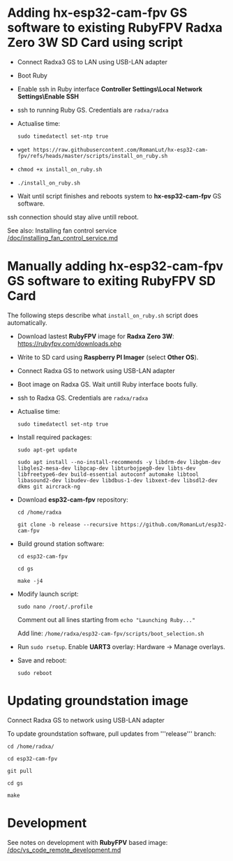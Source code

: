 # Adding hx-esp32-cam-fpv GS software to existing RubyFPV Radxa Zero 3W SD Card using script

* Connect Radxa3 GS to LAN using USB-LAN adapter

* Boot Ruby

* Enable ssh in Ruby interface **Controller Settings\Local Network Settings\Enable SSH**

* ssh to running Ruby GS. Credentials are ```radxa/radxa```

* Actualise time:

  ```sudo timedatectl set-ntp true```

* ```wget https://raw.githubusercontent.com/RomanLut/hx-esp32-cam-fpv/refs/heads/master/scripts/install_on_ruby.sh```

* ```chmod +x install_on_ruby.sh```

* ```./install_on_ruby.sh```

* Wait until script finishes and reboots system to **hx-esp32-cam-fpv** GS software.

ssh connection should stay alive untill reboot.

See also: Installing fan control service [/doc/installing_fan_control_service.md  ](/doc/installing_fan_control_service.md  ) 

# Manually adding hx-esp32-cam-fpv GS software to exiting RubyFPV SD Card

  The following steps describe what ```install_on_ruby.sh``` script does automatically.

* Download lastest **RubyFPV** image for **Radxa Zero 3W**: https://rubyfpv.com/downloads.php

* Write to SD card using **Raspberry PI Imager** (select **Other OS**).

* Connect Radxa GS to network using USB-LAN adapter

* Boot image on Radxa GS. Wait untill Ruby interface boots fully.

* ssh to Radxa GS. Credentials are ```radxa/radxa```

* Actualise time:

  ```sudo timedatectl set-ntp true```

* Install required packages:

  ```sudo apt-get update```

  ```sudo apt install --no-install-recommends -y libdrm-dev libgbm-dev libgles2-mesa-dev libpcap-dev libturbojpeg0-dev libts-dev libfreetype6-dev build-essential autoconf automake libtool libasound2-dev libudev-dev libdbus-1-dev libxext-dev libsdl2-dev dkms git aircrack-ng```

* Download **esp32-cam-fpv** repository:
 
  ```cd /home/radxa```
 
  ```git clone -b release --recursive https://github.com/RomanLut/esp32-cam-fpv```

* Build ground station software:

  ```cd esp32-cam-fpv```

  ```cd gs```

  ```make -j4```

* Modify launch script:

  ```sudo nano /root/.profile```
 
  Comment out all lines starting from ```echo "Launching Ruby..."```

  Add line: ```/home/radxa/esp32-cam-fpv/scripts/boot_selection.sh``` 

* Run ```sudo rsetup```. Enable **UART3** overlay: Hardware -> Manage overlays.

* Save and reboot:

  ``` sudo reboot ```



# Updating groundstation image

Connect Radxa GS to network using USB-LAN adapter

To update groundstation software, pull updates from '''release''' branch:

  ```cd /home/radxa/```
  
  ```cd esp32-cam-fpv```
 
  ```git pull```
  
  ```cd gs```
  
  ```make```

# Development

 See notes on development with **RubyFPV** based image: [/doc/vs_code_remote_development.md  ](/doc/vs_code_remote_development.md  ) 
